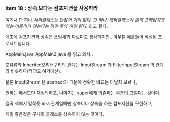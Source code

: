 ### item 18 : 상속 보다는 컴포지션을 사용하라

여기서 단 하나 
<i>래퍼클래스는 단점이 거의 없다. 단 하나, 래퍼클래스가 콜백 프레임워크와는 어울리지 않는다는 점만 주의 하면 된다.</i>
라고 했다.

애초에 컴포지션과 상속은 쓰임새가 다르다고 생각하지만.. 아무튼 예를들어 작성된 프로젝트입니다.

AppMain.java AppMain2.java 를 읽고 와서..


포유류와 Inherited오리너구리의 관계는 InputStream 과 FilterInputStream 의 관계와 비슷하다(적어도 여기에선).


물론 InputStream 은 abstract기 때문에 정확한 비교는 아닐지 모르나,

원하는 메서드만 재정의하고, 나머지는 super에게 의존하는 부분이 그렇다는 것이다.

결국 책에서 말하듯 is-a 관계일때만 상속이나 상속을 하는 컴포지션을 구현하고,

제일 좋은것은 구체화 클래스를 상속하지 않는 것이다.

